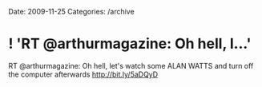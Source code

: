 Date: 2009-11-25
Categories: /archive

# ! 'RT @arthurmagazine: Oh hell, l...'

RT @arthurmagazine: Oh hell, let's watch some ALAN WATTS and turn off the computer afterwards <a href="http://bit.ly/5aDQyD" rel="nofollow">http://bit.ly/5aDQyD</a>
